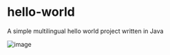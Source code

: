 # hello-world

A simple multilingual hello world project written in Java

![image](https://github.com/enharukalo/hello-world/assets/28190290/8614b3ea-2934-429c-bf90-a83c5d5cd0ea)

